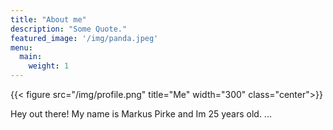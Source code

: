 ```yaml
---
title: "About me"
description: "Some Quote."
featured_image: '/img/panda.jpeg'
menu:
  main:
    weight: 1
---
```

{{< figure src="/img/profile.png" title="Me" width="300" class="center">}}

Hey out there! My name is Markus Pirke and Im 25 years old. ...
